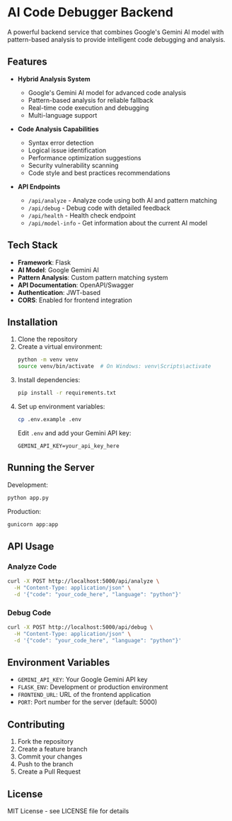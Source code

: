 # AI Code Debugger Backend

A powerful backend service that combines Google's Gemini AI model with pattern-based analysis to provide intelligent code debugging and analysis.

## Features

- **Hybrid Analysis System**
  - Google's Gemini AI model for advanced code analysis
  - Pattern-based analysis for reliable fallback
  - Real-time code execution and debugging
  - Multi-language support

- **Code Analysis Capabilities**
  - Syntax error detection
  - Logical issue identification
  - Performance optimization suggestions
  - Security vulnerability scanning
  - Code style and best practices recommendations

- **API Endpoints**
  - `/api/analyze` - Analyze code using both AI and pattern matching
  - `/api/debug` - Debug code with detailed feedback
  - `/api/health` - Health check endpoint
  - `/api/model-info` - Get information about the current AI model

## Tech Stack

- **Framework**: Flask
- **AI Model**: Google Gemini AI
- **Pattern Analysis**: Custom pattern matching system
- **API Documentation**: OpenAPI/Swagger
- **Authentication**: JWT-based
- **CORS**: Enabled for frontend integration

## Installation

1. Clone the repository
2. Create a virtual environment:
   ```bash
   python -m venv venv
   source venv/bin/activate  # On Windows: venv\Scripts\activate
   ```
3. Install dependencies:
   ```bash
   pip install -r requirements.txt
   ```
4. Set up environment variables:
   ```bash
   cp .env.example .env
   ```
   Edit `.env` and add your Gemini API key:
   ```
   GEMINI_API_KEY=your_api_key_here
   ```

## Running the Server

Development:
```bash
python app.py
```

Production:
```bash
gunicorn app:app
```

## API Usage

### Analyze Code
```bash
curl -X POST http://localhost:5000/api/analyze \
  -H "Content-Type: application/json" \
  -d '{"code": "your_code_here", "language": "python"}'
```

### Debug Code
```bash
curl -X POST http://localhost:5000/api/debug \
  -H "Content-Type: application/json" \
  -d '{"code": "your_code_here", "language": "python"}'
```

## Environment Variables

- `GEMINI_API_KEY`: Your Google Gemini API key
- `FLASK_ENV`: Development or production environment
- `FRONTEND_URL`: URL of the frontend application
- `PORT`: Port number for the server (default: 5000)

## Contributing

1. Fork the repository
2. Create a feature branch
3. Commit your changes
4. Push to the branch
5. Create a Pull Request

## License

MIT License - see LICENSE file for details 